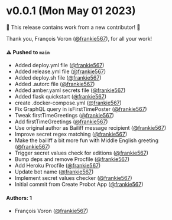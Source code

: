 # v0.0.1 (Mon May 01 2023)

:tada: This release contains work from a new contributor! :tada:

Thank you, François Voron ([@frankie567](https://github.com/frankie567)), for all your work!

#### ⚠️ Pushed to `main`

- Added deploy.yml file ([@frankie567](https://github.com/frankie567))
- Added release.yml file ([@frankie567](https://github.com/frankie567))
- Added deploy.sh file ([@frankie567](https://github.com/frankie567))
- Added .autorc file ([@frankie567](https://github.com/frankie567))
- Added amber.yaml secrets file ([@frankie567](https://github.com/frankie567))
- Added flask quickstart ([@frankie567](https://github.com/frankie567))
- create .docker-compose.yml ([@frankie567](https://github.com/frankie567))
- Fix GraphQL query in isFirstTimePoster ([@frankie567](https://github.com/frankie567))
- Tweak firstTimeGreetings ([@frankie567](https://github.com/frankie567))
- Add firstTimeGreetings ([@frankie567](https://github.com/frankie567))
- Use original author as Bailiff message recipient ([@frankie567](https://github.com/frankie567))
- Improve secret regex matching ([@frankie567](https://github.com/frankie567))
- Make the bailiff a bit more fun with Middle English greeting ([@frankie567](https://github.com/frankie567))
- Trigger secret values check for editions ([@frankie567](https://github.com/frankie567))
- Bump deps and remove Procfile ([@frankie567](https://github.com/frankie567))
- Add Heroku Procfile ([@frankie567](https://github.com/frankie567))
- Update bot name ([@frankie567](https://github.com/frankie567))
- Implement secret values checker ([@frankie567](https://github.com/frankie567))
- Initial commit from Create Probot App ([@frankie567](https://github.com/frankie567))

#### Authors: 1

- François Voron ([@frankie567](https://github.com/frankie567))
